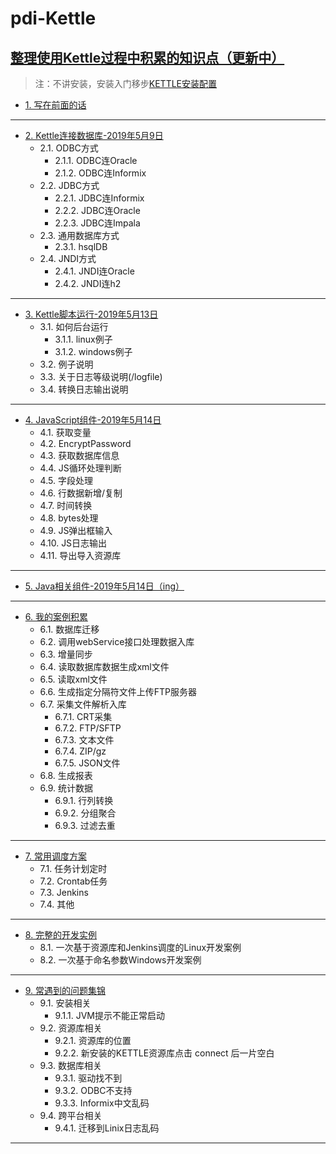# pdi-Kettle
## [整理使用Kettle过程中积累的知识点（更新中）](/ETL之Kettle使用手册2019（更新中）.md)
> 注：不讲安装，安装入门移步[KETTLE安装配置](https://www.cnblogs.com/missfox18/p/7215062.html)

* [1. 写在前面的话](/ETL之Kettle使用手册2019（更新中）.md)
---
* [2. Kettle连接数据库-2019年5月9日](Kettle连接数据库/README.md)
	* 2.1. ODBC方式
		* 2.1.1. ODBC连Oracle
		* 2.1.2. ODBC连Informix
	* 2.2. JDBC方式 
		* 2.2.1. JDBC连Informix
		* 2.2.2. JDBC连Oracle
		* 2.2.3. JDBC连Impala
	* 2.3. 通用数据库方式
		* 2.3.1. hsqlDB
	* 2.4. JNDI方式
		* 2.4.1. JNDI连Oracle
		* 2.4.2. JNDI连h2
---
* [3. Kettle脚本运行-2019年5月13日](Kettle脚本运行/README.md)
	* 3.1. 如何后台运行
		* 3.1.1. linux例子
		* 3.1.2. windows例子
	* 3.2. 例子说明
	* 3.3. 关于日志等级说明(/logfile)
	* 3.4. 转换日志输出说明
---
* [4. JavaScript组件-2019年5月14日](JavaScript组件/README.md)
	* 4.1. 获取变量 
	* 4.2. EncryptPassword
	* 4.3. 获取数据库信息 
	* 4.4. JS循环处理判断 
	* 4.5. 字段处理 
	* 4.6. 行数据新增/复制
	* 4.7. 时间转换 
	* 4.8. bytes处理
	* 4.9. JS弹出框输入
	* 4.10. JS日志输出 
	* 4.11. 导出导入资源库
---
* [5. Java相关组件-2019年5月14日（ing）](Java相关组件/README.md)
---
* [6. 我的案例积累](我的案例积累/README.md)
	* 6.1. 数据库迁移  
	* 6.2. 调用webService接口处理数据入库
	* 6.3. 增量同步 
	* 6.4. 读取数据库数据生成xml文件  
	* 6.5. 读取xml文件 
	* 6.6. 生成指定分隔符文件上传FTP服务器  
	* 6.7. 采集文件解析入库  
		* 6.7.1. CRT采集  
		* 6.7.2. FTP/SFTP 
		* 6.7.3. 文本文件 
		* 6.7.4. ZIP/gz
		* 6.7.5. JSON文件 
	* 6.8. 生成报表 
	* 6.9. 统计数据 
		* 6.9.1. 行列转换 
		* 6.9.2. 分组聚合 
		* 6.9.3. 过滤去重 
---
* [7. 常用调度方案](常用调度方案/README.md)
	* 7.1. 任务计划定时
	* 7.2. Crontab任务 
	* 7.3. Jenkins  
	* 7.4. 其他  
---
* [8. 完整的开发实例](完整的开发实例/README.md)
	* 8.1. 一次基于资源库和Jenkins调度的Linux开发案例
	* 8.2. 一次基于命名参数Windows开发案例  
---
* [9. 常遇到的问题集锦](常遇到的问题集锦/README.md)  
	* 9.1. 安装相关 
		* 9.1.1. JVM提示不能正常启动  
	* 9.2. 资源库相关  
		* 9.2.1. 资源库的位置
		* 9.2.2. 新安装的KETTLE资源库点击 connect 后一片空白  
	* 9.3. 数据库相关  
		* 9.3.1. 驱动找不到  
		* 9.3.2. ODBC不支持  
		* 9.3.3. Informix中文乱码  
	* 9.4. 跨平台相关  
		* 9.4.1. 迁移到Linix日志乱码  
---
